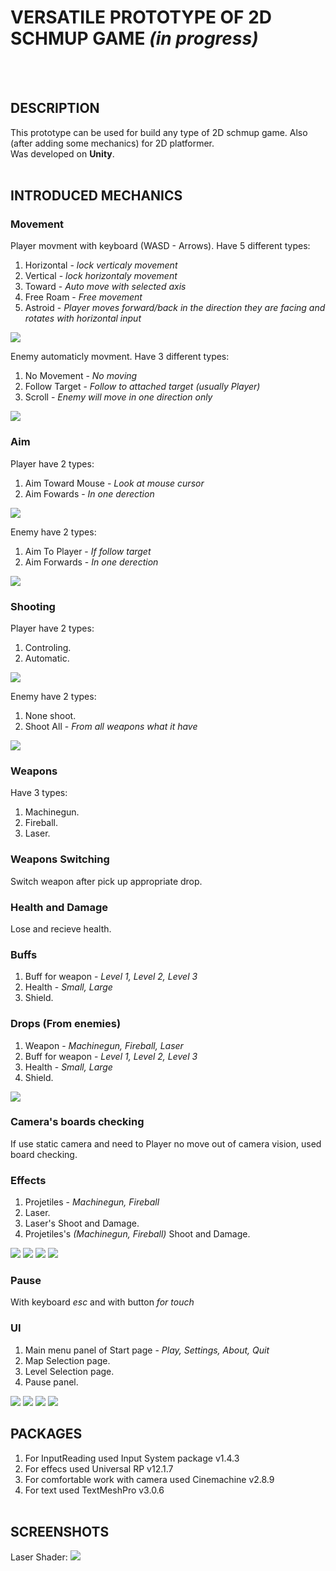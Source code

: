 # **VERSATILE PROTOTYPE OF 2D SCHMUP GAME** *(in progress)*
<br><br>

## **DESCRIPTION**


This prototype can be used for build any type of 2D schmup game. Also (after adding some mechanics) for 2D platformer.<br>
Was developed on **Unity**.
<br><br>

## **INTRODUCED MECHANICS**
### **Movement**
Player movment with keyboard (WASD - Arrows). Have 5 different types:  
1. Horizontal - *lock verticaly movement*
2. Vertical - *lock horizontaly movement*
3. Toward - *Auto move with selected axis*
4. Free Roam - *Free movement*
5. Astroid - *Player moves forward/back in the direction they are facing and rotates with horizontal input*

![](https://github.com/shakur-farit/Schmup-Prototype/blob/main/Screenshots/MovePlayer.jpg)

Enemy automaticly movment. Have 3 different types: 
1. No Movement - *No moving*
2. Follow Target - *Follow to attached target (usually Player)*
3. Scroll - *Enemy will move in one direction only*

![](https://github.com/shakur-farit/Schmup-Prototype/blob/main/Screenshots/MoveEn.png)

### **Aim**
Player have 2 types:
1. Aim Toward Mouse - *Look at mouse cursor*
2. Aim Fowards - *In one derection*

![](https://github.com/shakur-farit/Schmup-Prototype/blob/main/Screenshots/AimPlayer.jpg)

Enemy have 2 types:
1. Aim To Player - *If follow target*
2. Aim Forwards - *In one derection*

![](https://github.com/shakur-farit/Schmup-Prototype/blob/main/Screenshots/AimEnem.jpg)

### **Shooting**
Player have 2 types: 
1. Controling.
2. Automatic.

![](https://github.com/shakur-farit/Schmup-Prototype/blob/main/Screenshots/ShootPlayer.jpg)
   
Enemy have 2 types:
1. None shoot.
2. Shoot All - *From all weapons what it have*

![](https://github.com/shakur-farit/Schmup-Prototype/blob/main/Screenshots/ShootEnemy.jpg)

### **Weapons**
Have 3 types:
1. Machinegun. 
2. Fireball.
3. Laser.

### **Weapons Switching**
Switch weapon after pick up appropriate drop.

### **Health and Damage**
Lose and recieve health.

### **Buffs**
1. Buff for weapon - *Level 1, Level 2, Level 3*
2. Health - *Small, Large*
3. Shield.

### **Drops (From enemies)**
1. Weapon - *Machinegun, Fireball, Laser*
2. Buff for weapon - *Level 1, Level 2, Level 3*
3. Health - *Small, Large*
4. Shield.

![](https://github.com/shakur-farit/Schmup-Prototype/blob/main/Screenshots/Drop.jpg)

### **Camera's boards checking**
If use static camera and need to Player no move out of camera vision, used board checking.

### **Effects**
1. Projetiles - *Machinegun, Fireball*
2. Laser.
3. Laser's Shoot and Damage.
4. Projetiles's *(Machinegun, Fireball)* Shoot and Damage.

![](https://github.com/shakur-farit/Schmup-Prototype/blob/main/Screenshots/MachinegunEffectsDamageAndShoot.jpg)
![](https://github.com/shakur-farit/Schmup-Prototype/blob/main/Screenshots/FireballShootEffect.jpg)
![](https://github.com/shakur-farit/Schmup-Prototype/blob/main/Screenshots/FireballDamageEffect.jpg)
![](https://github.com/shakur-farit/Schmup-Prototype/blob/main/Screenshots/Laser.jpg)

### **Pause**
With keyboard *esc* and with button *for touch*

### **UI**
1. Main menu panel of Start page - *Play, Settings, About, Quit*
2. Map Selection page.
3. Level Selection page.
4. Pause panel.

![](https://github.com/shakur-farit/Schmup-Prototype/blob/main/Screenshots/MainMenu.jpg)
![](https://github.com/shakur-farit/Schmup-Prototype/blob/main/Screenshots/pause.jpg)
![](https://github.com/shakur-farit/Schmup-Prototype/blob/main/Screenshots/Map%20selection.jpg)
![](https://github.com/shakur-farit/Schmup-Prototype/blob/main/Screenshots/Level%20selection.jpg)

## **PACKAGES**
1. For InputReading used Input System package v1.4.3
2. For effecs used Universal RP v12.1.7
3. For comfortable work with camera used Cinemachine v2.8.9
4. For text used TextMeshPro v3.0.6
<br><br>

## **SCREENSHOTS**

Laser Shader:
![](https://github.com/shakur-farit/Schmup-Prototype/blob/main/Screenshots/Laser%20shader.jpg)
